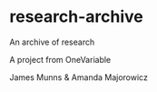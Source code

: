 # research-archive
An archive of research

A project from OneVariable 

James Munns & Amanda Majorowicz